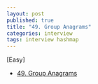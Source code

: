 ```yaml
---
layout: post
published: true
title: "49. Group Anagrams"
categories: interview
tags: interview hashmap
---
```


[Easy]

- [49. Group Anagrams](https://leetcode.com/problems/group-anagrams/)

<script src="https://gist.github.com/yeopoong/14a09b648766ba4177a46e55c81c2121.js"></script>